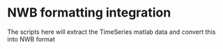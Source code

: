 # NWB formatting integration

The scripts here will extract the TimeSeries matlab data and convert this into
NWB format

